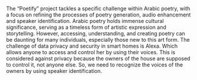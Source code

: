 The “Poetify” project tackles a specific challenge within Arabic poetry, with a focus on refining the processes of poetry generation, audio enhancement and speaker identification.
 Arabic poetry holds immense cultural significance, serving as a timeless form of artistic expression and storytelling. However, accessing, understanding, and creating poetry can be daunting for many individuals, especially those new to this art form.
 The challenge of data privacy and security in smart homes is Alexa. Which allows anyone to access and control her by using their voices. This is considered against privacy because the owners of the house are supposed to control it, not anyone else. So, we need to recognize the voices of the owners by using speaker identification.

